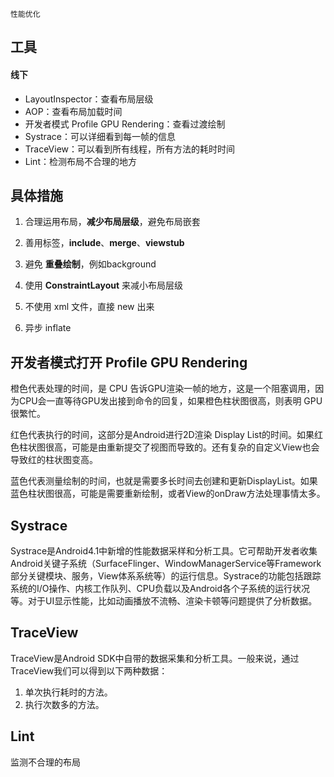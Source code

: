`性能优化`

## 工具

#### 线下

- LayoutInspector：查看布局层级
- AOP：查看布局加载时间
- 开发者模式 Profile GPU Rendering：查看过渡绘制
- Systrace：可以详细看到每一帧的信息
- TraceView：可以看到所有线程，所有方法的耗时时间
- Lint：检测布局不合理的地方

## 具体措施

1. 合理运用布局，**减少布局层级**，避免布局嵌套

2. 善用标签，**include**、**merge**、**viewstub**

3. 避免 **重叠绘制**，例如background

4. 使用 **ConstraintLayout** 来减小布局层级

5. 不使用 xml 文件，直接 new 出来

6. 异步 inflate

## 开发者模式打开 Profile GPU Rendering
橙色代表处理的时间，是 CPU 告诉GPU渲染一帧的地方，这是一个阻塞调用，因为CPU会一直等待GPU发出接到命令的回复，如果橙色柱状图很高，则表明 GPU 很繁忙。

 红色代表执行的时间，这部分是Android进行2D渲染 Display List的时间。如果红色柱状图很高，可能是由重新提交了视图而导致的。还有复杂的自定义View也会导致红的柱状图变高。

 蓝色代表测量绘制的时间，也就是需要多长时间去创建和更新DisplayList。如果蓝色柱状图很高，可能是需要重新绘制，或者View的onDraw方法处理事情太多。

## Systrace
Systrace是Android4.1中新增的性能数据采样和分析工具。它可帮助开发者收集Android关键子系统（SurfaceFlinger、WindowManagerService等Framework部分关键模块、服务，View体系系统等）的运行信息。Systrace的功能包括跟踪系统的I/O操作、内核工作队列、CPU负载以及Android各个子系统的运行状况等。对于UI显示性能，比如动画播放不流畅、渲染卡顿等问题提供了分析数据。

## TraceView
TraceView是Android SDK中自带的数据采集和分析工具。一般来说，通过TraceView我们可以得到以下两种数据：
  1. 单次执行耗时的方法。
  2. 执行次数多的方法。

## Lint
监测不合理的布局